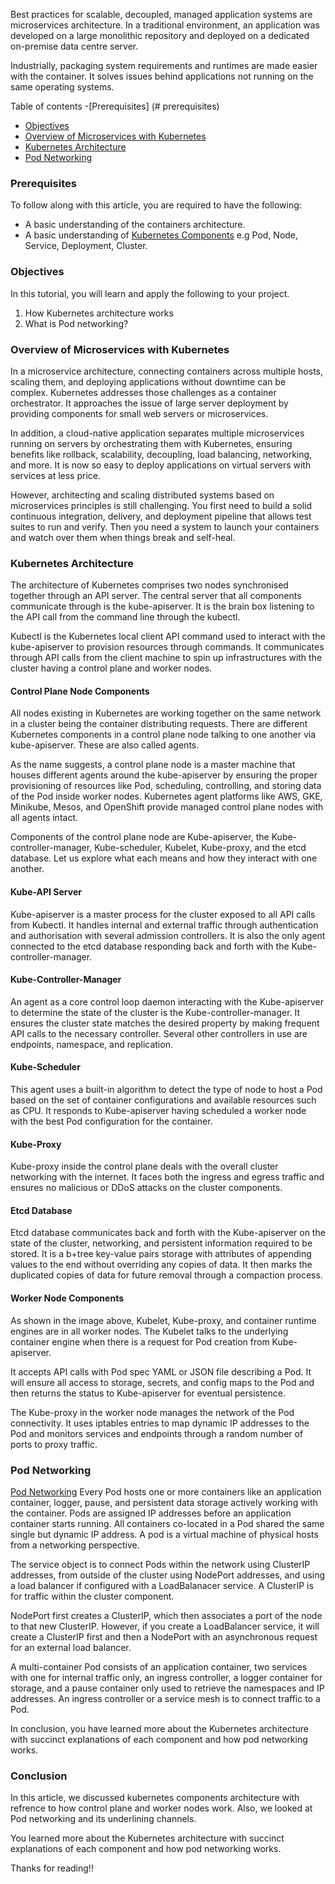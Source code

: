 Best practices for scalable, decoupled, managed application systems are microservices architecture. In a traditional environment, an application was developed on a large monolithic repository and deployed on a dedicated on-premise data centre server. 

Industrially, packaging system requirements and runtimes are made easier with the container. It solves issues behind applications not running on the same operating systems.

Table of contents
-[Prerequisites] (# prerequisites)
- [Objectives](#objectives)
- [Overview of Microservices with Kubernetes](#overview-of-microservices-with-kubernetes)
- [Kubernetes Architecture](#kubernetes-architecture)
- [Pod Networking](#pod-networking)

### Prerequisites
To follow along with this article, you are required to have the following:
- A basic understanding of the containers architecture.
- A basic understanding of [Kubernetes Components](https://kubernetes.io/docs/concepts/overview/components//) e.g Pod, Node, Service, Deployment, Cluster.

### Objectives
In this tutorial, you will learn and apply the following to your project.

1. How Kubernetes architecture works
2. What is Pod networking?

### Overview of Microservices with Kubernetes
In a microservice architecture, connecting containers across multiple hosts, scaling them, and deploying applications without downtime can be complex. Kubernetes addresses those challenges as a container orchestrator. It approaches the issue of large server deployment by providing components for small web servers or microservices.

In addition, a cloud-native application separates multiple microservices running on servers by orchestrating them with Kubernetes, ensuring benefits like rollback, scalability, decoupling, load balancing, networking, and more. It is now so easy to deploy applications on virtual servers with services at less price.

However, architecting and scaling distributed systems based on microservices principles is still challenging. You first need to build a solid continuous integration, delivery, and deployment pipeline that allows test suites to run and verify. Then you need a system to launch your containers and watch over them when things break and self-heal.


### Kubernetes Architecture
The architecture of Kubernetes comprises two nodes synchronised together through an API server. The central server that all components communicate  through is the kube-apiserver.  It is the brain box listening to the API call from the command line through the kubectl. 

Kubectl is the Kubernetes local client API command used to interact with the kube-apiserver to provision resources through commands. It communicates through API calls from the client machine to spin up infrastructures with the cluster having a control plane and worker nodes.

#### Control Plane Node Components
All nodes existing in Kubernetes are working together on the same network in a cluster being the container distributing requests. There are different Kubernetes components in a control plane node talking to one another via kube-apiserver. These are also called agents.

As the name suggests, a control plane node is a master machine that houses different agents around the kube-apiserver by ensuring the proper provisioning of resources like Pod, scheduling, controlling, and storing data of the Pod inside worker nodes. Kubernetes agent platforms like AWS, GKE, Minikube, Mesos, and OpenShift provide managed control plane nodes with all agents intact. 


Components of the control plane node are Kube-apiserver, the Kube-controller-manager, Kube-scheduler, Kubelet, Kube-proxy, and the etcd database. Let us explore what each means and how they interact with one another.

#### Kube-API Server
Kube-apiserver is a master process for the cluster exposed to all API calls from Kubectl. It handles internal and external traffic through authentication and authorisation with several admission controllers. It is also the only agent connected to the etcd database responding back and forth with the Kube-controller-manager.

#### Kube-Controller-Manager
An agent as a core control loop daemon interacting with the Kube-apiserver to determine the state of the cluster is the Kube-controller-manager. It ensures the cluster state matches the desired property by making frequent API calls to the necessary controller. Several other controllers in use are endpoints, namespace, and replication.

#### Kube-Scheduler
This agent uses a built-in algorithm to detect the type of node to host a Pod based on the set of container configurations and available resources such as CPU. It responds to Kube-apiserver having scheduled a worker node with the best Pod configuration for the container.

#### Kube-Proxy
Kube-proxy inside the control plane deals with the overall cluster networking with the internet. It faces both the ingress and egress traffic and ensures no malicious or DDoS attacks on the cluster components.

#### Etcd Database
Etcd database communicates back and forth with the Kube-apiserver on the state of the cluster, networking, and persistent information required to be stored. It is a b+tree key-value pairs storage with attributes of appending values to the end without overriding any copies of data. It then marks the duplicated copies of data for future removal through a compaction process.


#### Worker Node Components
As shown in the image above, Kubelet, Kube-proxy, and container runtime engines are in all worker nodes. The Kubelet talks to the underlying container engine when there is a request for Pod creation from Kube-apiserver. 

It accepts API calls with Pod spec YAML  or JSON file describing a Pod. It will ensure all access to storage, secrets, and config maps to the Pod and then returns the status to Kube-apiserver for eventual persistence.

The Kube-proxy in the worker node manages the network of the Pod connectivity. It uses iptables entries to map dynamic IP addresses to the Pod and monitors services and endpoints through a random number of ports to proxy traffic.


### Pod Networking
[Pod Networking](/deep-dive-keubernetes-architecture-and-pod-networking/pod-networking.png)
Every Pod hosts one or more containers like an application container, logger, pause, and persistent data storage actively working with the container. Pods are assigned IP addresses before an application container starts running. All containers co-located in a Pod shared the same single but dynamic IP address. A pod is a virtual machine of physical hosts from a networking perspective.

The service object is to connect Pods within the network using ClusterIP addresses, from outside of the cluster using NodePort addresses, and using a load balancer if configured with a LoadBalanacer service. A ClusterIP is for traffic within the cluster component.

NodePort first creates a ClusterIP, which then associates a port of the node to that new ClusterIP. However, if you create a LoadBalancer service, it will create a ClusterIP first and then a NodePort with an asynchronous request for an external load balancer.

A multi-container Pod consists of an application container, two services with one for internal traffic only, an ingress controller, a logger container for storage, and a pause container only used to retrieve the namespaces and IP addresses. An ingress controller or a service mesh is to connect traffic to a Pod. 

In conclusion, you have learned more about the Kubernetes architecture with succinct explanations of each component and how pod networking works.


### Conclusion
In this article, we discussed kubernetes components architecture with refrence to how control plane and worker nodes work. Also, we looked at Pod networking and its underlining channels.

You learned more about the Kubernetes architecture with succinct explanations of each component and how pod networking works. 

Thanks for reading!!
